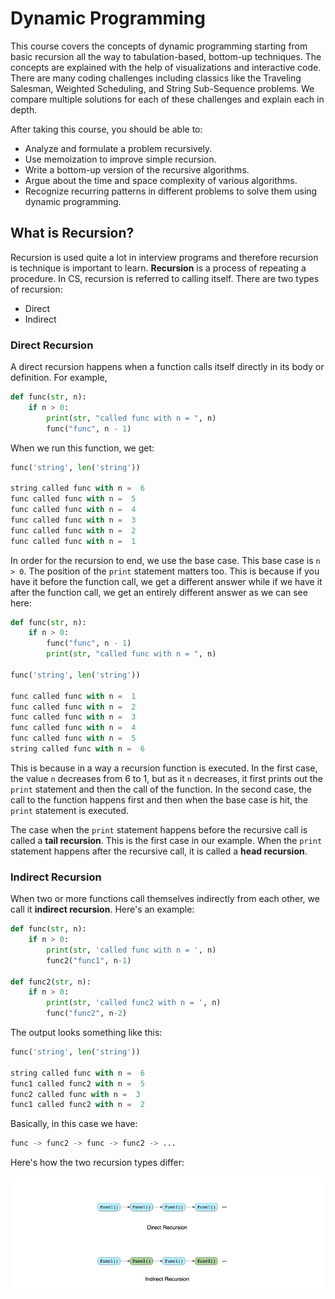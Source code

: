 # Dynamic Programming 

This course covers the concepts of dynamic programming starting from basic recursion all the way to tabulation-based, bottom-up techniques. The concepts are explained with the help of visualizations and interactive code. There are many coding challenges including classics like the Traveling Salesman, Weighted Scheduling, and String Sub-Sequence problems. We compare multiple solutions for each of these challenges and explain each in depth.

After taking this course, you should be able to:

-   Analyze and formulate a problem recursively.
-   Use memoization to improve simple recursion.
-   Write a bottom-up version of the recursive algorithms.
-   Argue about the time and space complexity of various algorithms.
-   Recognize recurring patterns in different problems to solve them using dynamic programming.

## What is Recursion? 

 Recursion is used quite a lot in interview programs and therefore recursion is technique is important to learn. **Recursion** is a process of repeating a procedure. In CS, recursion is referred to calling itself. There are two types of recursion: 

*   Direct
*   Indirect

### Direct Recursion

A direct recursion happens when a function calls itself directly in its body or definition. For example, 

```python
def func(str, n):
    if n > 0:
        print(str, "called func with n = ", n)
        func("func", n - 1)
```

When we run this function, we get: 

```python
func('string', len('string'))

string called func with n =  6
func called func with n =  5
func called func with n =  4
func called func with n =  3
func called func with n =  2
func called func with n =  1
```

In order for the recursion to end, we use the base case. This base case is `n > 0`. The position of the `print` statement matters too. This is because if you have it before the function call, we get a different answer while if we have it after the function call, we get an entirely different answer as we can see here: 

```python
def func(str, n):
    if n > 0:
        func("func", n - 1)
        print(str, "called func with n = ", n)
        
func('string', len('string'))

func called func with n =  1
func called func with n =  2
func called func with n =  3
func called func with n =  4
func called func with n =  5
string called func with n =  6
```

This is because in a way a recursion function is executed. In the first case, the value `n` decreases from 6 to 1, but as it `n` decreases, it first prints out the `print` statement and then the call of the function. In the second case, the call to the function happens first and then when the base case is hit, the `print` statement is executed. 

The case when the `print` statement happens before the recursive call is called a **tail recursion**. This is the first case in our example. When the `print` statement happens after the recursive call, it is called a **head recursion**. 

### Indirect Recursion

When two or more functions call themselves indirectly from each other, we call it **indirect recursion**. Here's an example: 

```python
def func(str, n):
    if n > 0:
        print(str, 'called func with n = ', n)
        func2("func1", n-1)
        
def func2(str, n):
    if n > 0:
        print(str, 'called func2 with n = ', n)
        func("func2", n-2)
```

The output looks something like this: 

```python
func('string', len('string'))

string called func with n =  6
func1 called func2 with n =  5
func2 called func with n =  3
func1 called func2 with n =  2
```

Basically, in this case we have: 

```python
func -> func2 -> func -> func2 -> ...
```

Here's how the two recursion types differ: 

<img src="Dynamic%20Programming.assets/image-20201207143004143.png" alt="image-20201207143004143" style="zoom:100%;" />

